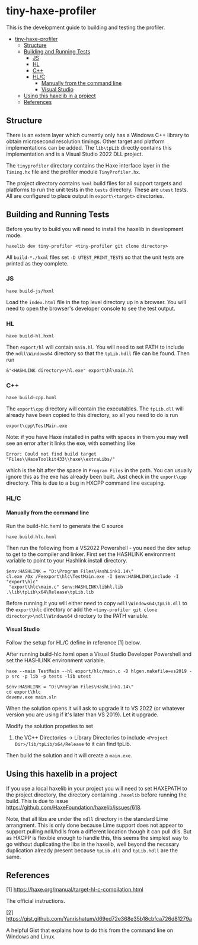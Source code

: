 # tiny-haxe-profiler

This is the development guide to building and testing the profiler.

- [tiny-haxe-profiler](#tiny-haxe-profiler)
  - [Structure](#structure)
  - [Building and Running Tests](#building-and-running-tests)
    - [JS](#js)
    - [HL](#hl)
    - [C++](#c)
    - [HL/C](#hlc)
      - [Manually from the command line](#manually-from-the-command-line)
      - [Visual Studio](#visual-studio)
  - [Using this haxelib in a project](#using-this-haxelib-in-a-project)
  - [References](#references)

## Structure

There is an extern layer which currently only has a Windows C++ library to
obtain microsecond resolution timings. Other target and platform implementations
can be added. The `lib\tpLib` directly contains this implementation and is a
Visual Studio 2022 DLL project.

The `tinyprofiler` directory contains the Haxe interface layer in the
`Timing.hx` file and the profiler module `TinyProfiler.hx`.

The project directory contains `hxml` build files for all support targets and
platforms to run the unit tests in the `tests` directory. These are `utest`
tests. All are configured to place output in `export\<target>` directories.

## Building and Running Tests

Before you try to build you will need to install the haxelib in development
mode.

`haxelib dev tiny-profiler <tiny-profiler git clone directory>`

All `build-*./hxml` files set `-D UTEST_PRINT_TESTS` so that the unit tests
are printed as they complete.

### JS

`haxe build-js/hxml`

Load the `index.html` file in the top level directory up in a browser. You
will need to open the browser's developer console to see the test output.

### HL

`haxe build-hl.hxml`

Then `export/hl` will contain `main.hl`. You will need to set PATH to include
the `ndll\Windows64` directory so that the `tpLib.hdll` file can be found. Then
run 

`&"<HASHLINK directory>\hl.exe" export\hl\main.hl`

### C++

`haxe build-cpp.hxml`

The `export\cpp` directory will contain the executables. The `tpLib.dll` will
already have been copied to this directory, so all you need to do is run

`export\cpp\TestMain.exe`

Note: if you have Haxe installed in paths with spaces in them you may well see 
an error after it links the exe, with something like 

`Error: Could not find build target "Files\\HaxeToolkit433\\haxe\\extraLibs/"`

which is the bit after the space in `Program Files` in the path. You can
usually ignore this as the exe has already been built. Just check in the
`export\cpp` directory. This is due to a bug in HXCPP command line escaping.

### HL/C

#### Manually from the command line

Run the build-hlc.hxml to generate the C source

`haxe build.hlc.hxml`

Then run the following from a VS2022 Powershell - you need the dev setup to get
to the compiler and linker. First set the HASHLINK environment variable to
point to your Hashlink install directory.

```
$env:HASHLINK = "D:\Program Files\HashLink1.14\"
cl.exe /Ox /Feexport\hlc\TestMain.exe -I $env:HASHLINK\include -I "export\hlc"
 "export\hlc\main.c" $env:HASHLINK\libhl.lib .\lib\tpLib\x64\Release\tpLib.lib
```

Before running it you will either need to copy `ndll\Windows64\tpLib.dll` to the 
`export\hlc` directory or add the
`<tiny-profiler git clone directory>\ndll\Windows64` directory to the PATH
variable.

#### Visual Studio

Follow the setup for HL/C define in reference [1] below.

After running build-hlc.hxml open a Visual Studio Developer Powershell and set
the HASHLINK environment variable.

```
haxe --main TestMain --hl export/hlc/main.c -D hlgen.makefile=vs2019 -p src -p lib -p tests -lib utest

$env:HASHLINK = "D:\Program Files\HashLink1.14\"
cd export\hlc
devenv.exe main.sln
```

When the solution opens it will ask to upgrade it to VS 2022 (or whatever
version you are using if it's later than VS 2019). Let it upgrade.

Modify the solution propeties to set
   1. the VC++ Directories -> Library Directories to include 
   `<Project Dir>/lib/tpLib/x64/Release` to it can find tpLib.

Then build the solution and it will create a `main.exe`.

## Using this haxelib in a project

If you use a local haxelib in your project you will need to set HAXEPATH to the
project directory, the directory containing `.haxelib` before running the build.
This is due to issue https://github.com/HaxeFoundation/haxelib/issues/618.

Note, that all libs are under the `ndll` directory in the standard Lime
arrangment. This is only done because Lime support does not appear to support
pulling ndll/hdlls from a different location though it can pull dlls. But as
HXCPP is flexible enough to handle this, this seems the simplest way to go
without duplicating the libs in the haxelib, well beyond the necssary
duplication already present because `tpLib.dll` and `tpLib.hdll` are the same.

## References

[1] https://haxe.org/manual/target-hl-c-compilation.html

  The official instructions.

[2] https://gist.github.com/Yanrishatum/d69ed72e368e35b18cbfca726d81279a

  A helpful Gist that explains how to do this from the command line on Windows
  and Linux.
